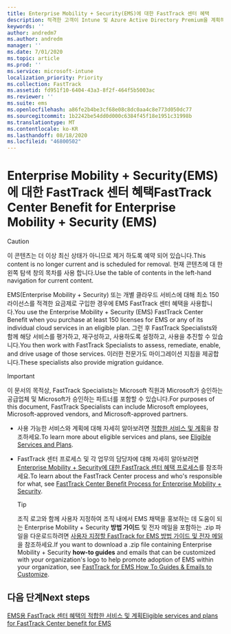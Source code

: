```yaml
---
title: Enterprise Mobility + Security(EMS)에 대한 FastTrack 센터 혜택
description: 적격한 고객이 Intune 및 Azure Active Directory Premium을 계획하고 배포할 수 있도록 도와주는 프로그램
keywords: ''
author: andredm7
ms.author: andredm
manager: ''
ms.date: 7/01/2020
ms.topic: article
ms.prod: ''
ms.service: microsoft-intune
localization_priority: Priority
ms.collection: FastTrack
ms.assetid: fd951f10-6404-43a3-8f2f-464f5b5003ac
ms.reviewer: ''
ms.suite: ems
ms.openlocfilehash: a86fe2b4be3cf68e08c8dc0aa4c8e773d050dc77
ms.sourcegitcommit: 1b2242be54dd0d000c6384f45f18e1951c31998b
ms.translationtype: MT
ms.contentlocale: ko-KR
ms.lasthandoff: 08/18/2020
ms.locfileid: "46800502"
---
```

# <a name="fasttrack-center-benefit-for-enterprise-mobility--security-ems"></a><span data-ttu-id="284cf-103">Enterprise Mobility + Security(EMS)에 대한 FastTrack 센터 혜택</span><span class="sxs-lookup"><span data-stu-id="284cf-103">FastTrack Center Benefit for Enterprise Mobility + Security (EMS)</span></span>

> [!CAUTION]
> <span data-ttu-id="284cf-104">이 콘텐츠는 더 이상 최신 상태가 아니므로 제거 하도록 예약 되어 있습니다.</span><span class="sxs-lookup"><span data-stu-id="284cf-104">This content is no longer current and is scheduled for removal.</span></span> <span data-ttu-id="284cf-105">현재 콘텐츠에 대 한 왼쪽 탐색 창의 목차를 사용 합니다.</span><span class="sxs-lookup"><span data-stu-id="284cf-105">Use the table of contents in the left-hand navigation for current content.</span></span>


<span data-ttu-id="284cf-106">EMS(Enterprise Mobility + Security) 또는 개별 클라우드 서비스에 대해 최소 150 라이선스를 적격한 요금제로 구입한 경우에 EMS FastTrack 센터 혜택을 사용합니다.</span><span class="sxs-lookup"><span data-stu-id="284cf-106">You use the Enterprise Mobility + Security (EMS) FastTrack Center Benefit when you purchase at least 150 licenses for EMS or any of its individual cloud services in an eligible plan.</span></span> <span data-ttu-id="284cf-107">그런 후 FastTrack Specialists와 함께 해당 서비스를 평가하고, 재구성하고, 사용하도록 설정하고, 사용을 추진할 수 있습니다.</span><span class="sxs-lookup"><span data-stu-id="284cf-107">You then work with FastTrack Specialists to assess, remediate, enable, and drive usage of those services.</span></span> <span data-ttu-id="284cf-108">이러한 전문가도 마이그레이션 지침을 제공합니다.</span><span class="sxs-lookup"><span data-stu-id="284cf-108">These specialists also provide migration guidance.</span></span> 

> [!IMPORTANT]
> <span data-ttu-id="284cf-109">이 문서의 목적상, FastTrack Specialists는 Microsoft 직원과 Microsoft가 승인하는 공급업체 및 Microsoft가 승인하는 파트너를 포함할 수 있습니다.</span><span class="sxs-lookup"><span data-stu-id="284cf-109">For purposes of this document, FastTrack Specialists can include Microsoft employees, Microsoft-approved vendors, and Microsoft-approved partners.</span></span>

- <span data-ttu-id="284cf-110">사용 가능한 서비스와 계획에 대해 자세히 알아보려면 [적합한 서비스 및 계획](M365-eligible-services-and-plans.md)을 참조하세요.</span><span class="sxs-lookup"><span data-stu-id="284cf-110">To learn more about eligible services and plans, see [Eligible Services and Plans](M365-eligible-services-and-plans.md).</span></span>

- <span data-ttu-id="284cf-111">FastTrack 센터 프로세스 및 각 업무의 담당자에 대해 자세히 알아보려면 [Enterprise Mobility + Security에 대한 FastTrack 센터 혜택 프로세스](EMS-fasttrack-process.md)를 참조하세요.</span><span class="sxs-lookup"><span data-stu-id="284cf-111">To learn about the FastTrack Center process and who's responsible for what, see [FastTrack Center Benefit Process for Enterprise Mobility + Security](EMS-fasttrack-process.md).</span></span>

    > [!TIP]
    > <span data-ttu-id="284cf-112">조직 로고와 함께 사용자 지정하여 조직 내에서 EMS 채택을 홍보하는 데 도움이 되는 Enterprise Mobility + Security **방법 가이드** 및 전자 메일을 포함하는 .zip 파일을 다운로드하려면 [사용자 지정할 FastTrack for EMS 방법 가이드 및 전자 메일](https://gallery.technet.microsoft.com/FastTrack-for-EMS-How-To-f170da4c)을 참조하세요.</span><span class="sxs-lookup"><span data-stu-id="284cf-112">If you want to download a .zip file containing Enterprise Mobility + Security **how-to guides** and emails that can be customized with your organization's logo to help promote adoption of EMS within your organization, see [FastTrack for EMS How To Guides & Emails to Customize](https://gallery.technet.microsoft.com/FastTrack-for-EMS-How-To-f170da4c).</span></span>

## <a name="next-steps"></a><span data-ttu-id="284cf-113">다음 단계</span><span class="sxs-lookup"><span data-stu-id="284cf-113">Next steps</span></span>

[<span data-ttu-id="284cf-114">EMS용 FastTrack 센터 혜택의 적합한 서비스 및 계획</span><span class="sxs-lookup"><span data-stu-id="284cf-114">Eligible services and plans for FastTrack Center benefit for EMS</span></span>](M365-eligible-services-and-plans.md)